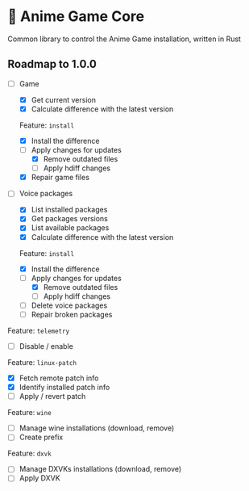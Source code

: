 # 🦀 Anime Game Core

Common library to control the Anime Game installation, written in Rust

## Roadmap to 1.0.0

* [ ] Game
  * [x] Get current version
  * [x] Calculate difference with the latest version

  Feature: `install`

  * [x] Install the difference
  * [ ] Apply changes for updates
    * [x] Remove outdated files
    * [ ] Apply hdiff changes
  * [x] Repair game files

* [ ] Voice packages
  * [x] List installed packages
  * [x] Get packages versions
  * [x] List available packages
  * [x] Calculate difference with the latest version

  Feature: `install`

  * [x] Install the difference
  * [ ] Apply changes for updates
    * [x] Remove outdated files
    * [ ] Apply hdiff changes
  * [ ] Delete voice packages
  * [ ] Repair broken packages

Feature: `telemetry`

* [ ] Disable / enable

Feature: `linux-patch`

* [x] Fetch remote patch info
* [x] Identify installed patch info
* [ ] Apply / revert patch

Feature: `wine`

* [ ] Manage wine installations (download, remove)
* [ ] Create prefix

Feature: `dxvk`

* [ ] Manage DXVKs installations (download, remove)
* [ ] Apply DXVK
